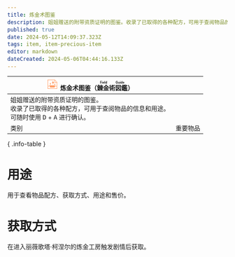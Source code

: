 ```yaml
---
title: 炼金术图鉴
description: 姐姐赠送的附带资质证明的图鉴。收录了已取得的各种配方，可用于查阅物品的信息和用途。
published: true
date: 2024-05-12T14:09:37.323Z
tags: item, item-precious-item
editor: markdown
dateCreated: 2024-05-06T04:44:16.133Z
---
```


| <div markdown>![物品图标](/assets/global/items/recipe.png) <span>炼金术图鉴（<ruby lang="ja">錬金術図鑑<rt>Field Guide</rt></ruby>）</span></div>||
| - | - |
| 姐姐赠送的附带资质证明的图鉴。<br>收录了已取得的各种配方，可用于查阅物品的信息和用途。<br>可随时使用 <kbd>D</kbd> + <kbd>A</kbd> 进行确认。 ||
| 类别 | 重要物品 |
{ .info-table }

# 用途
用于查看物品配方、获取方式、用途和售价。

# 获取方式
在进入丽薇歌塔·柯涅尔的炼金工房触发剧情后获取。